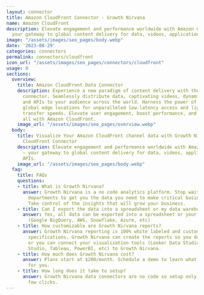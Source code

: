 ```yaml
---
layout: connector
title: Amazon CloudFront Connector - Growth Nirvana
name: Amazon CloudFront
description: Elevate engagement and performance worldwide with Amazon CloudFront –
  your gateway to global content delivery for data, videos, applications, and APIs.
image: "/assets/images/seo_pages/body.webp"
date: '2023-08-29'
categories: connectors
permalink: connectors/cloudfront
icon_url: "/assets/images/seo_pages/connectors/cloudfront"
usage: 0
sections:
  overview:
    title: Amazon CloudFront Data Connector
    description: Experience a new paradigm of content delivery with the Amazon CloudFront
      connector. Seamlessly distribute data, captivating videos, dynamic applications,
      and APIs to your audience across the world. Harness the power of our cutting-edge
      global edge locations for unparalleled low-latency access and lightning-fast
      transfer speeds. Elevate user engagement, boost performance, and ensure security,
      all with Amazon CloudFront.
    image_url: "/assets/images/seo_pages/overview.webp"
  body:
    title: Visualize Your Amazon CloudFront channel data with Growth Nirvana's Amazon
      CloudFront Connector
    description: Elevate engagement and performance worldwide with Amazon CloudFront
      – your gateway to global content delivery for data, videos, applications, and
      APIs.
    image_url: "/assets/images/seo_pages/body.webp"
  faq:
    title: FAQs
    questions:
    - title: What is Growth Nirvana?
      answer: Growth Nirvana is a no code analytics platform. Stop waiting for other
        departments to get you the data you need to make critical business decisions.
        Take control of the insights that will grow your business.
    - title: Can I export the data into a spreadsheet or my data warehouse?
      answer: Yes, all data can be exported into a spreadsheet or your data warehouse
        (Google BigQuery, AWS, Snowflake, Azure, etc)
    - title: How customizable are Growth Nirvana reports?
      answer: Growth Nirvana reporting is 100% white labeled and customized to your
        specifications. Growth Nirvana can create the reports so you don’t have to
        or you can connect your visualization tools (Looker Data Studio/Google Data
        Studio, Tableau, PowerBI, etc) to Growth Nirvana.
    - title: How much does Growth Nirvana cost?
      answer: Plans start at $200/month. Schedule a demo to learn what plan is best
        for you.
    - title: How long does it take to setup?
      answer: Growth Nirvana data connectors are no code so setup only requires a
        few clicks.
---
```

